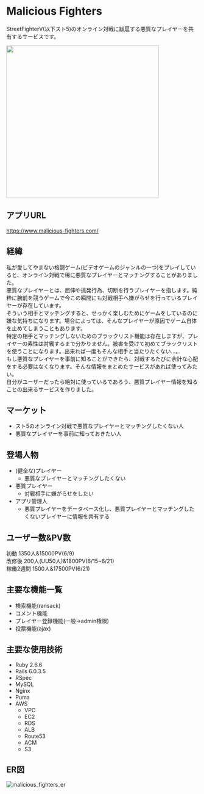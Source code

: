 # Malicious Fighters
StreetFighterV(以下スト5)のオンライン対戦に跋扈する悪質なプレイヤーを共有するサービスです。

<img src="https://user-images.githubusercontent.com/74701217/122856347-9aed8080-d351-11eb-91a5-af3c7ad95133.png" width="400">

## アプリURL
https://www.malicious-fighters.com/

## 経緯
私が愛してやまない格闘ゲーム(ビデオゲームのジャンルの一つ)をプレイしていると、オンライン対戦で稀に悪質なプレイヤーとマッチングすることがありました。<br>
悪質なプレイヤーとは、屈伸や挑発行為、切断を行うプレイヤーを指します。純粋に腕前を競うゲームで今この瞬間にも対戦相手へ嫌がらせを行っているプレイヤーが存在しています。<br>
そういう相手とマッチングすると、せっかく楽しむためにゲームをしているのに嫌な気持ちになります。場合によっては、そんなプレイヤーが原因でゲーム自体を止めてしまうこともあります。<br>
特定の相手とマッチングしないためのブラックリスト機能は存在しますが、プレイヤーの素性は対戦するまで分かりません。被害を受けて初めてブラックリストを使うことになります。出来れば一度もそんな相手と当たりたくない…。<br>
もし悪質なプレイヤーを事前に知ることができたら、対戦するたびに余計な心配をする必要はなくなります。そんな情報をまとめたサービスがあれば使ってみたい。<br>
自分がユーザーだったら絶対に使っているであろう、悪質プレイヤー情報を知ることの出来るサービスを作りました。

## マーケット
- スト5のオンライン対戦で悪質なプレイヤーとマッチングしたくない人
- 悪質なプレイヤーを事前に知っておきたい人

## 登場人物
- (健全な)プレイヤー
  - 悪質なプレイヤーとマッチングしたくない
- 悪質プレイヤー
  - 対戦相手に嫌がらせをしたい
- アプリ管理人
  - 悪質プレイヤーをデータベース化し、悪質プレイヤーとマッチングしたくないプレイヤーに情報を共有する

## ユーザー数&PV数
初動 1350人&15000PV(6/9)<br>
改修後 200人(UU50人)&1800PV(6/15~6/21)<br>
稼働2週間 1500人&17500PV(6/21)

## 主要な機能一覧
- 検索機能(ransack)
- コメント機能
- プレイヤー登録機能(一般→admin権限)
- 投票機能(ajax)

## 主要な使用技術
- Ruby 2.6.6
- Rails 6.0.3.5
- RSpec
- MySQL
- Nginx
- Puma
- AWS
  - VPC
  - EC2
  - RDS
  - ALB
  - Route53
  - ACM
  - S3


## ER図
![malicious_fighters_er](https://user-images.githubusercontent.com/74701217/123888010-8cc0e500-d98d-11eb-8c17-ed224448c9c3.png)